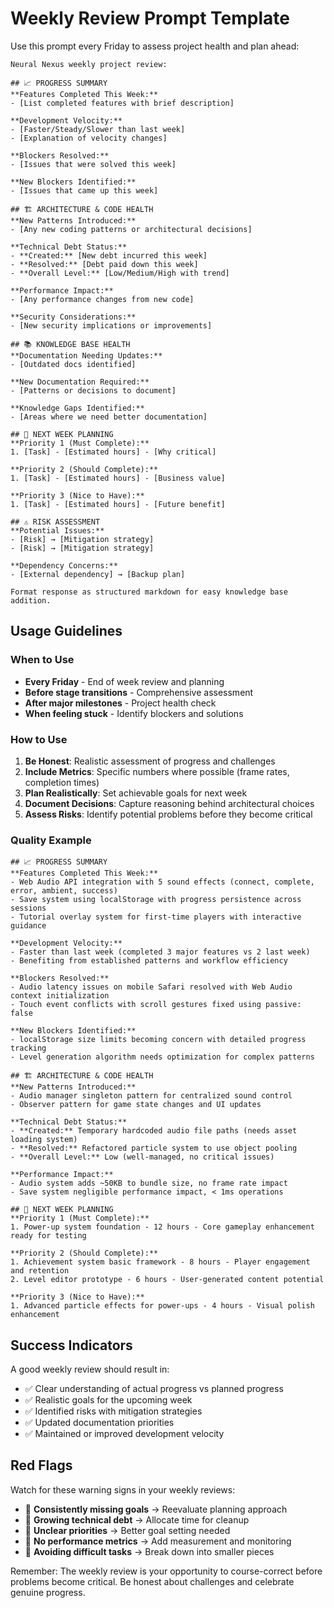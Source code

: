 # Weekly Review Prompt Template

Use this prompt every Friday to assess project health and plan ahead:

```
Neural Nexus weekly project review:

## 📈 PROGRESS SUMMARY
**Features Completed This Week:**
- [List completed features with brief description]

**Development Velocity:**
- [Faster/Steady/Slower than last week]
- [Explanation of velocity changes]

**Blockers Resolved:**
- [Issues that were solved this week]

**New Blockers Identified:**
- [Issues that came up this week]

## 🏗️ ARCHITECTURE & CODE HEALTH
**New Patterns Introduced:**
- [Any new coding patterns or architectural decisions]

**Technical Debt Status:**
- **Created:** [New debt incurred this week]
- **Resolved:** [Debt paid down this week]
- **Overall Level:** [Low/Medium/High with trend]

**Performance Impact:**
- [Any performance changes from new code]

**Security Considerations:**
- [New security implications or improvements]

## 📚 KNOWLEDGE BASE HEALTH
**Documentation Needing Updates:**
- [Outdated docs identified]

**New Documentation Required:**
- [Patterns or decisions to document]

**Knowledge Gaps Identified:**
- [Areas where we need better documentation]

## 📅 NEXT WEEK PLANNING
**Priority 1 (Must Complete):**
1. [Task] - [Estimated hours] - [Why critical]

**Priority 2 (Should Complete):**
1. [Task] - [Estimated hours] - [Business value]

**Priority 3 (Nice to Have):**
1. [Task] - [Estimated hours] - [Future benefit]

## ⚠️ RISK ASSESSMENT
**Potential Issues:**
- [Risk] → [Mitigation strategy]
- [Risk] → [Mitigation strategy]

**Dependency Concerns:**
- [External dependency] → [Backup plan]

Format response as structured markdown for easy knowledge base addition.
```

## Usage Guidelines

### When to Use
- **Every Friday** - End of week review and planning
- **Before stage transitions** - Comprehensive assessment
- **After major milestones** - Project health check
- **When feeling stuck** - Identify blockers and solutions

### How to Use
1. **Be Honest**: Realistic assessment of progress and challenges
2. **Include Metrics**: Specific numbers where possible (frame rates, completion times)
3. **Plan Realistically**: Set achievable goals for next week
4. **Document Decisions**: Capture reasoning behind architectural choices
5. **Assess Risks**: Identify potential problems before they become critical

### Quality Example

```
## 📈 PROGRESS SUMMARY
**Features Completed This Week:**
- Web Audio API integration with 5 sound effects (connect, complete, error, ambient, success)
- Save system using localStorage with progress persistence across sessions
- Tutorial overlay system for first-time players with interactive guidance

**Development Velocity:**
- Faster than last week (completed 3 major features vs 2 last week)
- Benefiting from established patterns and workflow efficiency

**Blockers Resolved:**
- Audio latency issues on mobile Safari resolved with Web Audio context initialization
- Touch event conflicts with scroll gestures fixed using passive: false

**New Blockers Identified:**
- localStorage size limits becoming concern with detailed progress tracking
- Level generation algorithm needs optimization for complex patterns

## 🏗️ ARCHITECTURE & CODE HEALTH
**New Patterns Introduced:**
- Audio manager singleton pattern for centralized sound control
- Observer pattern for game state changes and UI updates

**Technical Debt Status:**
- **Created:** Temporary hardcoded audio file paths (needs asset loading system)
- **Resolved:** Refactored particle system to use object pooling
- **Overall Level:** Low (well-managed, no critical issues)

**Performance Impact:**
- Audio system adds ~50KB to bundle size, no frame rate impact
- Save system negligible performance impact, < 1ms operations

## 📅 NEXT WEEK PLANNING
**Priority 1 (Must Complete):**
1. Power-up system foundation - 12 hours - Core gameplay enhancement ready for testing

**Priority 2 (Should Complete):**
1. Achievement system basic framework - 8 hours - Player engagement and retention
2. Level editor prototype - 6 hours - User-generated content potential

**Priority 3 (Nice to Have):**
1. Advanced particle effects for power-ups - 4 hours - Visual polish enhancement
```

## Success Indicators

A good weekly review should result in:
- ✅ Clear understanding of actual progress vs planned progress
- ✅ Realistic goals for the upcoming week
- ✅ Identified risks with mitigation strategies
- ✅ Updated documentation priorities
- ✅ Maintained or improved development velocity

## Red Flags

Watch for these warning signs in your weekly reviews:
- 🚨 **Consistently missing goals** → Reevaluate planning approach
- 🚨 **Growing technical debt** → Allocate time for cleanup
- 🚨 **Unclear priorities** → Better goal setting needed
- 🚨 **No performance metrics** → Add measurement and monitoring
- 🚨 **Avoiding difficult tasks** → Break down into smaller pieces

Remember: The weekly review is your opportunity to course-correct before problems become critical. Be honest about challenges and celebrate genuine progress.